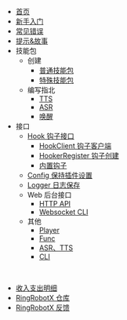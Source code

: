 * [首页](/ "首页 - RingRobotX 灵音")
* [新手入门](%E6%96%B0%E6%89%8B%E5%85%A5%E9%97%A8.md "新手入门 - RingRobotX 灵音")
* [常见错误](%E5%B8%B8%E8%A7%81%E9%94%99%E8%AF%AF.md "常见错误 - RingRobotX 灵音")
* [提示&故事](%E6%8F%90%E7%A4%BA%26%E6%95%85%E4%BA%8B.md "提示&故事 - RingRobotX 灵音")
* 技能包
  * 创建
    * [普通技能包](技能包/创建/普通技能包.md "普通技能包 - RingRobotX 灵音")
    * [特殊技能包](技能包/创建/特殊技能包.md "特殊技能包 - RingRobotX 灵音")
  * 编写指北
    * [TTS](技能包/编写指北/TTS.md "首页 - RingRobotX 灵音")
    * [ASR](技能包/编写指北/ASR.md "ASR - RingRobotX 灵音")
    * [唤醒](技能包/编写指北/唤醒.md "唤醒 - RingRobotX 灵音")
* 接口
  * [Hook 钩子接口](接口/Hook%20钩子接口/ "Hook 钩子接口 - RingRobotX 灵音")
    * [HookClient 钩子客户端](接口/Hook%20钩子接口/HookClient%20钩子客户端.md "HookClient 钩子客户端 - RingRobotX 灵音")
    * [HookerRegister 钩子创建](接口/Hook%20钩子接口/HookerRegister%20钩子创建.md "HookerRegister 钩子创建 - RingRobotX 灵音")
    * [内置钩子](接口/Hook%20钩子接口/内置钩子.md "内置钩子 - RingRobotX 灵音")
  * [Config 保持插件设置](接口/Config%20保持插件设置/ "Config 保持插件设置 - RingRobotX 灵音")
  * [Logger 日志保存](接口/Logger%20日志保存/ "Logger 日志保存 - RingRobotX 灵音")
  * Web 后台接口
    * [HTTP API](接口/Web%20后台接口/HTTP%20API.md "HTTP API - RingRobotX 灵音")
    * [Websocket CLI](接口/Web%20后台接口/Websocket%20CLI.md "Websocket CLI - RingRobotX 灵音")
  * 其他
    * [Player](接口/其它/Player.md "Player - RingRobotX 灵音")
    * [Func](接口/其它/Func.md "Func - RingRobotX 灵音")
    * [ASR、TTS](接口/其它/ASR、TTS.md "ASR、TTS - RingRobotX 灵音")
    * [CLI](接口/其它/CLI.md "CLI - RingRobotX 灵音")


<br>

* [收入支出明细](收入支出明细.md "收入支出明细 - RingRobotX 灵音")
* [RingRobotX 仓库](https://gitee.com/lkteam/ring-robot-x/)
* [RingRobotX 反馈](https://gitee.com/lkteam/ring-robot-x/issues)